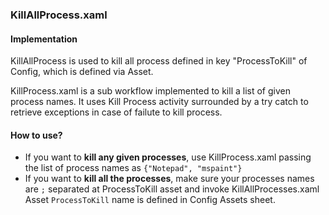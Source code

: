 ### KillAllProcess.xaml

#### Implementation
KillAllProcess is used to kill all process defined in key "ProcessToKill" of Config, which is defined via Asset.

KillProcess.xaml is a sub workflow implemented to kill a list of given process names.
It uses Kill Process activity surrounded by a try catch to retrieve exceptions in case of failute to kill process.

#### How to use?
- If you want to **kill any given processes**, use KillProcess.xaml passing the list of process names as ```{"Notepad", "mspaint"}```
- If you want to **kill all the processes**, make sure your processes names are ```;``` separated at ProcessToKill asset and invoke KillAllProcesses.xaml  
Asset ```ProcessToKill``` name is defined in Config Assets sheet.